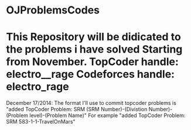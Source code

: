 OJProblemsCodes
===============
This Repository will be didicated to the problems i have solved Starting from November.
TopCoder handle: electro__rage
Codeforces handle: electro_rage
===============
December 17/2014:
The format I'll use to commit topcoder problems is "added TopCoder Problem: SRM (SRM Number)-(Divistion Number)-(Problem level)-(Problem Name)"
For example "added TopCoder Problem: SRM 583-1-1-TravelOnMars"
